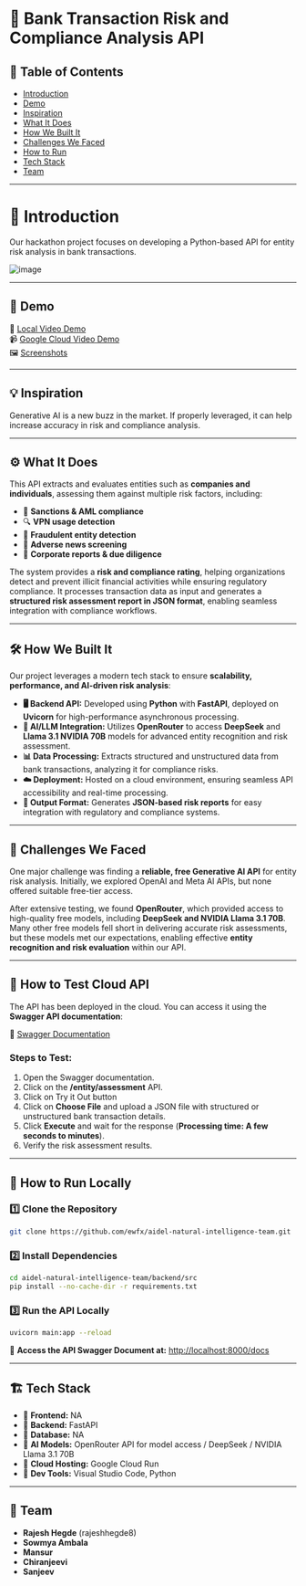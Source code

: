 # 🚀 Bank Transaction Risk and Compliance Analysis API

## 📌 Table of Contents
- [Introduction](#introduction)
- [Demo](#demo)
- [Inspiration](#inspiration)
- [What It Does](#what-it-does)
- [How We Built It](#how-we-built-it)
- [Challenges We Faced](#challenges-we-faced)
- [How to Run](#how-to-run)
- [Tech Stack](#tech-stack)
- [Team](#team)

---

# 🎯 Introduction
Our hackathon project focuses on developing a Python-based API for entity risk analysis in bank transactions.

![image](https://github.com/user-attachments/assets/6726b695-10fb-408c-ac7e-283db800bb82)

---

## 🎥 Demo

🔗 [Local Video Demo](https://github.com/ewfx/aidel-natural-intelligence-team/raw/refs/heads/develop/artifacts/demo/Demo%20Recording(Trimmed)%202025-03-23%20111113.mp4)  
📹 [Google Cloud Video Demo](https://github.com/ewfx/aidel-natural-intelligence-team/raw/refs/heads/develop/artifacts/demo/Google%20Cloud%20API%20Demo%20Trimmed.mp4)  
🖼️ [Screenshots](https://github.com/ewfx/aidel-natural-intelligence-team/raw/refs/heads/develop/artifacts/demo/Testing.docx)

---

## 💡 Inspiration
Generative AI is a new buzz in the market. If properly leveraged, it can help increase accuracy in risk and compliance analysis.

---

## ⚙️ What It Does
This API extracts and evaluates entities such as **companies and individuals**, assessing them against multiple risk factors, including:
- 🛑 **Sanctions & AML compliance**
- 🔍 **VPN usage detection**
- 🚨 **Fraudulent entity detection**
- 📰 **Adverse news screening**
- 🏢 **Corporate reports & due diligence**

The system provides a **risk and compliance rating**, helping organizations detect and prevent illicit financial activities while ensuring regulatory compliance. It processes transaction data as input and generates a **structured risk assessment report in JSON format**, enabling seamless integration with compliance workflows.

---

## 🛠️ How We Built It
Our project leverages a modern tech stack to ensure **scalability, performance, and AI-driven risk analysis**:

- **🖥️ Backend API:** Developed using **Python** with **FastAPI**, deployed on **Uvicorn** for high-performance asynchronous processing.
- **🧠 AI/LLM Integration:** Utilizes **OpenRouter** to access **DeepSeek** and **Llama 3.1 NVIDIA 70B** models for advanced entity recognition and risk assessment.
- **📊 Data Processing:** Extracts structured and unstructured data from bank transactions, analyzing it for compliance risks.
- **☁️ Deployment:** Hosted on a cloud environment, ensuring seamless API accessibility and real-time processing.
- **📄 Output Format:** Generates **JSON-based risk reports** for easy integration with regulatory and compliance systems.

---

## 🚧 Challenges We Faced
One major challenge was finding a **reliable, free Generative AI API** for entity risk analysis. Initially, we explored OpenAI and Meta AI APIs, but none offered suitable free-tier access.

After extensive testing, we found **OpenRouter**, which provided access to high-quality free models, including **DeepSeek and NVIDIA Llama 3.1 70B**. Many other free models fell short in delivering accurate risk assessments, but these models met our expectations, enabling effective **entity recognition and risk evaluation** within our API.

---

## 🏃 How to Test Cloud API
The API has been deployed in the cloud. You can access it using the **Swagger API documentation**:

🔗 [Swagger Documentation](https://nitriskanalysis-75609355859.us-east4.run.app/docs)

### Steps to Test:
1. Open the Swagger documentation.
2. Click on the **/entity/assessment** API.
3. Click on Try it Out button
4. Click on **Choose File** and upload a JSON file with structured or unstructured bank transaction details.
5. Click **Execute** and wait for the response (**Processing time: A few seconds to minutes**).
6. Verify the risk assessment results.

---

## 🏃 How to Run Locally
### 1️⃣ Clone the Repository
```sh
git clone https://github.com/ewfx/aidel-natural-intelligence-team.git
```

### 2️⃣ Install Dependencies
```sh
cd aidel-natural-intelligence-team/backend/src
pip install --no-cache-dir -r requirements.txt
```

### 3️⃣ Run the API Locally
```sh
uvicorn main:app --reload
```

📌 **Access the API Swagger Document at:** [http://localhost:8000/docs](http://localhost:8000/docs)

---

## 🏗️ Tech Stack
- 🔹 **Frontend:** NA
- 🔹 **Backend:** FastAPI
- 🔹 **Database:** NA
- 🔹 **AI Models:** OpenRouter API for model access / DeepSeek / NVIDIA Llama 3.1 70B
- 🔹 **Cloud Hosting:** Google Cloud Run
- 🔹 **Dev Tools:** Visual Studio Code, Python
  
---

## 👥 Team
- **Rajesh Hegde** (rajeshhegde8)
- **Sowmya Ambala**
- **Mansur**
- **Chiranjeevi**
- **Sanjeev**

